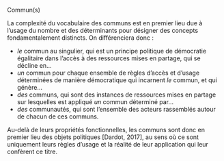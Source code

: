 Commun\(s\)

La complexité du vocabulaire des communs est en premier lieu due à l’usage du nombre et des déterminants pour désigner des concepts fondamentalement distincts. On différenciera donc :

* _le_ commun au singulier, qui est un principe politique de démocratie égalitaire dans l’accès à des ressources mises en partage, qui se décline en…
* _un_ commun pour chaque ensemble de règles d’accès et d’usage déterminées de manière démocratique qui incarnent _le_ commun, et qui génère…
* _des_ communs, qui sont des instances de ressources mises en partage sur lesquelles est appliqué _un_ commun déterminé par…
* _des_ communautés, qui sont l’ensemble des acteurs rassemblés autour de chacun de ces communs.

Au-delà de leurs propriétés fonctionnelles, les communs sont donc en premier lieu des objets politiques \[Dardot, 2017\], au sens où ce sont uniquement leurs règles d’usage et la réalité de leur application qui leur confèrent ce titre.

